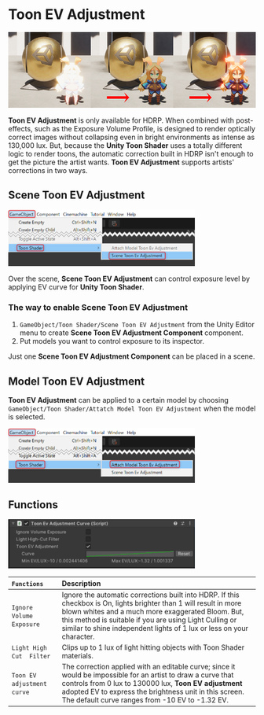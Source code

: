 # Toon EV Adjustment

<img width = "800" src="images/TooEvAdjustmenEfficiency2.png">

**Toon EV Adjustment** is only available for HDRP. When combined with post-effects, such as the Exposure Volume Profile, is designed to render optically correct images without collapsing even in bright environments as intense as 130,000 lux. But, because the **Unity Toon Shader** uses a totally different logic to render toons, the automatic correction built in HDRP isn't enough to get the picture the artist wants. **Toon EV Adjustment** supports artists' corrections in two ways.

## Scene Toon EV Adjustment
<img width = "380" src="images/sceneToonEvAdjustment.png">

Over the scene, **Scene Toon EV Adjustment** can control exposure level by applying EV curve for **Unity Toon Shader**. 

### The way to enable **Scene Toon EV Adjustment**
1. `GameObject/Toon Shader/Scene Toon EV Adjustment` from the Unity Editor menu to create  **Scene Toon EV Adjustment Component** component.
2. Put models you want to control exposure to its inspector.

Just one **Scene Toon EV Adjustment Component** can be placed in a scene.


## Model Toon EV Adjustment
**Toon EV Adjustment** can be applied to a certain model by choosing `GameObject/Toon Shader/Attatch Model Toon EV Adjustment` when the model is selected.

<img width = "380" src="images/attachModelToonEvAdjustment.png">


## Functions

<img width = "380" src="images/ToonEvAdjustmentCurveScript.png">

| `Functions` | Description |
|:-------------------|:-------------------|
| `Ignore Volume Exposure` | Ignore the automatic corrections built into HDRP. If this checkbox is On, lights brighter than 1 will result in more blown whites and a much more exaggerated Bloom. But, this method is suitable if you are using Light Culling or similar to shine independent lights of 1 lux or less on your character.| 
| `Light High Cut  Filter` | Clips up to 1 lux of light hitting objects with Toon Shader materials.| 
| `Toon EV adjustment curve` | The correction applied with an editable curve; since it would be impossible for an artist to draw a curve that controls from 0 lux to 130000 lux, **Toon EV adjustment** adopted EV to express the brightness unit in this screen. The default curve ranges from -10 EV to -1.32 EV.| 
